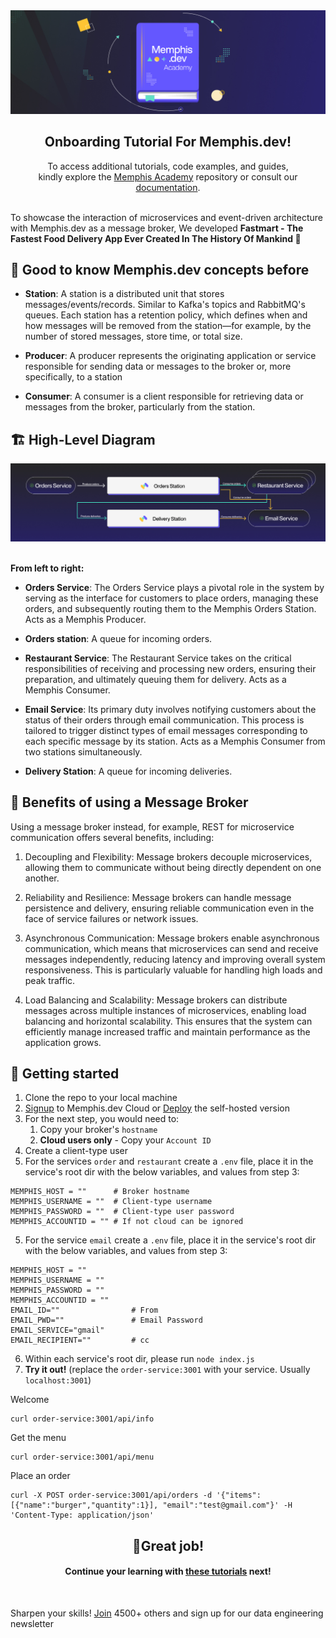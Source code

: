 <div align="center">

<img src="https://github.com/memphisdev/onboarding-app/blob/master/docs/Banner.jpg" />

<h2>Onboarding Tutorial For Memphis.dev!</h2>

<p>
To access additional tutorials, code examples, and guides,<br>kindly explore the <a href="https://github.com/memphisdev/memphis-dev-academy">Memphis Academy</a> repository or consult our <a href="https://docs.memphis.dev">documentation</a>.
</p>

</div>

<br>
To showcase the interaction of microservices and event-driven architecture with Memphis.dev as a message broker, We developed <b>Fastmart - The Fastest Food Delivery App Ever Created In The History Of Mankind 🎉</b>

## 📌 Good to know Memphis.dev concepts before
- <b>Station</b>: A station is a distributed unit that stores messages/events/records. Similar to Kafka's topics and RabbitMQ's queues. Each station has a retention policy, which defines when and how messages will be removed from the station—for example, by the number of stored messages, store time, or total size.

- <b>Producer</b>: A producer represents the originating application or service responsible for sending data or messages to the broker or, more specifically, to a station

- <b>Consumer</b>: A consumer is a client responsible for retrieving data or messages from the broker, particularly from the station.

## 🏗️ High-Level Diagram
<img src="https://github.com/memphisdev/onboarding-app/blob/master/docs/High-level diagram.jpeg"/>

<br><b>From left to right:</b>
- <b>Orders Service</b>: The Orders Service plays a pivotal role in the system by serving as the interface for customers to place orders, managing these orders, and subsequently routing them to the Memphis Orders Station.
Acts as a Memphis Producer.

- <b>Orders station</b>: A queue for incoming orders.

- <b>Restaurant Service</b>: The Restaurant Service takes on the critical responsibilities of receiving and processing new orders, ensuring their preparation, and ultimately queuing them for delivery.
Acts as a Memphis Consumer.

- <b>Email Service</b>: Its primary duty involves notifying customers about the status of their orders through email communication. This process is tailored to trigger distinct types of email messages corresponding to each specific message by its station.
Acts as a Memphis Consumer from two stations simultaneously.

- <b>Delivery Station</b>: A queue for incoming deliveries.

## 💫 Benefits of using a Message Broker
Using a message broker instead, for example, REST for microservice communication offers several benefits, including:

1. Decoupling and Flexibility: Message brokers decouple microservices, allowing them to communicate without being directly dependent on one another.

2. Reliability and Resilience: Message brokers can handle message persistence and delivery, ensuring reliable communication even in the face of service failures or network issues. 

3. Asynchronous Communication: Message brokers enable asynchronous communication, which means that microservices can send and receive messages independently, reducing latency and improving overall system responsiveness. This is particularly valuable for handling high loads and peak traffic.

4. Load Balancing and Scalability: Message brokers can distribute messages across multiple instances of microservices, enabling load balancing and horizontal scalability. This ensures that the system can efficiently manage increased traffic and maintain performance as the application grows.

## 🚩 Getting started

1. Clone the repo to your local machine
2. <a href="https://cloud.memphis.dev">Signup</a> to Memphis.dev Cloud or <a href="https://memphis.dev/docs">Deploy</a> the self-hosted version
3. For the next step, you would need to:
   1. Copy your broker's `hostname`
   2. **Cloud users only** - Copy your `Account ID`
4. Create a client-type user
4. For the services `order` and `restaurant` create a `.env` file, place it in the service's root dir with the below variables, and values from step 3:
```
MEMPHIS_HOST = ""      # Broker hostname
MEMPHIS_USERNAME = ""  # Client-type username
MEMPHIS_PASSWORD = ""  # Client-type user password
MEMPHIS_ACCOUNTID = "" # If not cloud can be ignored
```
5. For the service `email` create a `.env` file, place it in the service's root dir with the below variables, and values from step 3:
```
MEMPHIS_HOST = ""
MEMPHIS_USERNAME = ""
MEMPHIS_PASSWORD = ""
MEMPHIS_ACCOUNTID = ""
EMAIL_ID=""                # From
EMAIL_PWD=""               # Email Password
EMAIL_SERVICE="gmail"
EMAIL_RECIPIENT=""         # cc
```
6. Within each service's root dir, please run `node index.js`
7. <b>Try it out!</b> (replace the `order-service:3001` with your service. Usually `localhost:3001`)

Welcome

```
curl order-service:3001/api/info
```

Get the menu

```
curl order-service:3001/api/menu
```

Place an order

```
curl -X POST order-service:3001/api/orders -d '{"items":[{"name":"burger","quantity":1}], "email":"test@gmail.com"}' -H 'Content-Type: application/json'
```
<div align="center">

<h2>🍻Great job!</h2>

<h4>Continue your learning with <a href="https://docs.memphis.dev/memphis/getting-started/tutorials">these tutorials</a> next!</h4>

</div>
<br>

Sharpen your skills! <a href="ttps://memphis.dev/newsletter">Join</a> 4500+ others and sign up for our data engineering newsletter
